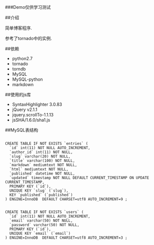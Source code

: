 ###Demo仅供学习测试



##介绍

简单博客程序.

参考了tornado中的实例.


##依赖

* python2.7
* tornado
* torndb
* MySQL
* MySQL-python
* markdown


##使用的js库

* SyntaxHighlighter 3.0.83
* jQuery v2.1.1
* jquery.scrollTo-1.1.13
* jsSHA/1.6.0/sha1.js

##MySQL表结构

<pre><code>
CREATE TABLE IF NOT EXISTS `entries` (
  `id` int(11) NOT NULL AUTO_INCREMENT,
  `author_id` int(11) NOT NULL,
  `slug` varchar(20) NOT NULL,
  `title` varchar(100) NOT NULL,
  `markdown` mediumtext NOT NULL,
  `html` mediumtext NOT NULL,
  `published` datetime NOT NULL,
  `updated` timestamp NOT NULL DEFAULT CURRENT_TIMESTAMP ON UPDATE CURRENT_TIMESTAMP,
  PRIMARY KEY (`id`),
  UNIQUE KEY `slug` (`slug`),
  KEY `published` (`published`)
) ENGINE=InnoDB  DEFAULT CHARSET=utf8 AUTO_INCREMENT=9 ;
</pre></code>

<pre><code>
CREATE TABLE IF NOT EXISTS `users` (
  `id` int(11) NOT NULL AUTO_INCREMENT,
  `email` varchar(50) NOT NULL,
  `password` varchar(50) NOT NULL,
  PRIMARY KEY (`id`),
  UNIQUE KEY `email` (`email`)
) ENGINE=InnoDB  DEFAULT CHARSET=utf8 AUTO_INCREMENT=3 ;
</pre></code>

